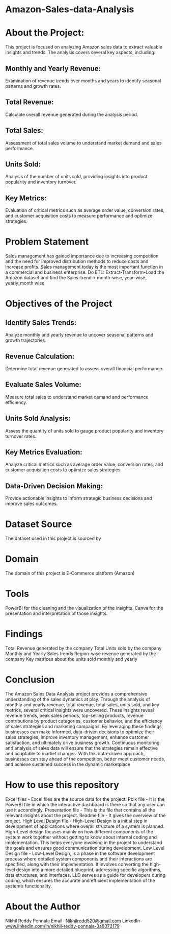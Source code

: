 # Amazon-Sales-data-Analysis

# About the Project:
This project is focused on analyzing Amazon sales data to extract valuable insights and trends. The analysis covers several key aspects, including:

## Monthly and Yearly Revenue: 
Examination of revenue trends over months and years to identify seasonal patterns and growth rates.

## Total Revenue: 
Calculate overall revenue generated during the analysis period.

## Total Sales: 
Assessment of total sales volume to understand market demand and sales performance.

## Units Sold: 
Analysis of the number of units sold, providing insights into product popularity and inventory turnover.

## Key Metrics: 
Evaluation of critical metrics such as average order value, conversion rates, and customer acquisition costs to measure performance and optimize strategies.

# Problem Statement 
Sales management has gained importance due to increasing competition and the need for improved distribution methods to reduce costs and increase profits. Sales management today is the most important function in a commercial and business enterprise. Do ETL: Extract-Transform-Load the Amazon dataset and find the Sales-trend-> month-wise, year-wise, yearly_month wise

# Objectives of the Project 
## Identify Sales Trends: 
Analyze monthly and yearly revenue to uncover seasonal patterns and growth trajectories.

## Revenue Calculation: 
Determine total revenue generated to assess overall financial performance.

## Evaluate Sales Volume: 
Measure total sales to understand market demand and performance efficiency.

## Units Sold Analysis: 
Assess the quantity of units sold to gauge product popularity and inventory turnover rates.

## Key Metrics Evaluation: 
Analyze critical metrics such as average order value, conversion rates, and customer acquisition costs to optimize sales strategies.

## Data-Driven Decision Making: 
Provide actionable insights to inform strategic business decisions and improve sales outcomes.

# Dataset Source 
The dataset used in this project is sourced by 

# Domain
The domain of this project is E-Commerce platform (Amazon)

# Tools
PowerBI for the cleaning and the visualization of the insights.
Canva for the presentation and interpretation of those insights.

# Findings 
Total Revenue generated by the company
Total Units sold by the company
Monthly and Yearly Sales trends
Region-wise revenue generated by the company
Key matrices about the units sold monthly and yearly

# Conclusion 
The Amazon Sales Data Analysis project provides a comprehensive understanding of the sales dynamics at play. Through the analysis of monthly and yearly revenue, total revenue, total sales, units sold, and key metrics, several critical insights were uncovered. These insights reveal revenue trends, peak sales periods, top-selling products, revenue contributions by product categories, customer behavior, and the efficiency of sales strategies and marketing campaigns. By leveraging these findings, businesses can make informed, data-driven decisions to optimize their sales strategies, improve inventory management, enhance customer satisfaction, and ultimately drive business growth. Continuous monitoring and analysis of sales data will ensure that the strategies remain effective and adaptable to market changes. With this data-driven approach, businesses can stay ahead of the competition, better meet customer needs, and achieve sustained success in the dynamic marketplace

# How to use this repository 
Excel files - Excel files are the source data for the project.
Pbix file - It is the PowerBI file in which the interactive dashboard is there so that any user can use it accordingly.
Presentation file - This is the file that contains all the relevant insights about the project.
Readme file - It gives the overview of the project.
High Level Design file - High-Level Design is a initial step in development of applications where overall structure of a system is planned. High-Level design focuses mainly on how different components of the system work together without getting to know about internal coding and implementation. This helps everyone involving in the project to understand the goals and ensures good communication during development.
Low Level Design file - Low-Level Design, is a phase in the software development process where detailed system components and their interactions are specified, along with their implementation. It involves converting the high-level design into a more detailed blueprint, addressing specific algorithms, data structures, and interfaces. LLD serves as a guide for developers during coding, which ensures the accurate and efficient implementation of the system’s functionality.

# About the Author
Nikhil Reddy Ponnala
Email- Nikhilredd520@gmail.com
LinkedIn- www.linkedin.com/in/nikhil-reddy-ponnala-3a8372179
